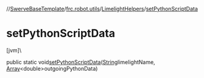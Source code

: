 //[SwerveBaseTemplate](../../../index.md)/[frc.robot.utils](../index.md)/[LimelightHelpers](index.md)/[setPythonScriptData](set-python-script-data.md)

# setPythonScriptData

[jvm]\

public static void[setPythonScriptData](set-python-script-data.md)([String](https://docs.oracle.com/javase/8/docs/api/java/lang/String.html)limelightName, [Array](https://kotlinlang.org/api/latest/jvm/stdlib/kotlin/-array/index.html)&lt;double&gt;outgoingPythonData)

